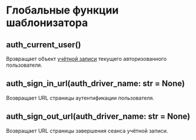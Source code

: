# Глобальные функции шаблонизатора

## auth_current_user()

Врзвращает объект [учётной записи](model.md) текущего авторизованного пользователя.


## auth_sign_in_url(auth_driver_name: str = None)

Возвращает URL страницы аутентификации пользователя. 


## auth_sign_out_url(auth_driver_name: str = None)

Возвращает URL страницы завершения сеанса учётной записи.
